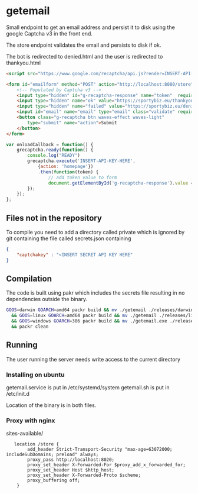 # getemail

Small endpoint to get an email address and persist it to disk using the google Captcha v3 in the front end.

The store endpoint validates the email and persists to disk if ok.

The bot is redirected to denied.html and the user is redirected to thankyou.html

```html
<script src="https://www.google.com/recaptcha/api.js?render=INSERT-API-KEY-HEREonload=onloadCallback"></script>

<form id="emailform" method="POST" action="http://localhost:8080/store">
    <!-- Populated by Captcha v3 -->
    <input type="hidden" id="g-recaptcha-response" name="token"  required>
    <input type="hidden" name="ok" value="https://sportybiz.eu/thankyou.html">
    <input type="hidden" name="failed" value="https://sportybiz.eu/denied.html">
    <input id="email" name="email" type="email" class="validate" required>
    <button class="g-recaptcha btn waves-effect waves-light" 
        type="submit" name="action">Submit
    </button>
</form>
```

```javascript
var onloadCallback = function() {
    grecaptcha.ready(function() {
        console.log("READY")
        grecaptcha.execute('INSERT-API-KEY-HERE', 
            {action: 'homepage'})
            .then(function(token) {
                // add token value to form
                document.getElementById('g-recaptcha-response').value = token;
        });
    });
};
```

## Files not in the repository

To compile you need to add a directory called private which is 
ignored by git containing the file called secrets.json containing

```json
{
    "captchakey" : "<INSERT SECRET API KEY HERE"
}
```

## Compilation

The code is built using pakr which includes the secrets file resulting
in no dependencies outside the binary.

```bash
GOOS=darwin GOARCH=amd64 packr build && mv ./getemail ./releases/darwin-getemail \
  && GOOS=linux GOARCH=amd64 packr build && mv ./getemail ./releases/linux-getemail \
  && GOOS=windows GOARCH=386 packr build && mv ./getemail.exe ./releases/getemail.exe \
  && packr clean
```

## Running

The user running the server needs write access to the current directory

### Installing on ubuntu

getemail.service is put in /etc/systemd/system
getemail.sh is put in /etc/init.d

Location of the binary is in both files.

### Proxy with nginx

sites-available/

```nginx 
   location /store {
        add_header Strict-Transport-Security "max-age=63072000; includeSubDomains; preload" always;
        proxy_pass http://localhost:8020;
        proxy_set_header X-Forwarded-For $proxy_add_x_forwarded_for;
        proxy_set_header Host $http_host;
        proxy_set_header X-Forwarded-Proto $scheme;
        proxy_buffering off;
    }
```
